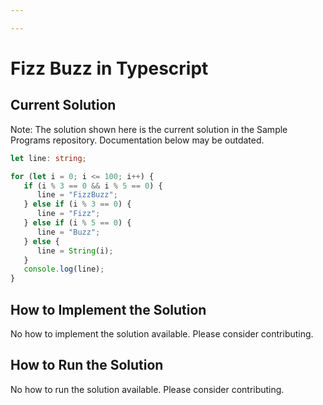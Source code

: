 ```yaml
---

---
```


# Fizz Buzz in Typescript

## Current Solution

Note: The solution shown here is the current solution in the Sample Programs repository. Documentation below may be outdated.

```Typescript
let line: string;

for (let i = 0; i <= 100; i++) {
   if (i % 3 == 0 && i % 5 == 0) {
      line = "FizzBuzz";
   } else if (i % 3 == 0) {
      line = "Fizz";
   } else if (i % 5 == 0) {
      line = "Buzz";
   } else {
      line = String(i);
   }
   console.log(line);
}

```

## How to Implement the Solution

No how to implement the solution available. Please consider contributing.

## How to Run the Solution

No how to run the solution available. Please consider contributing.